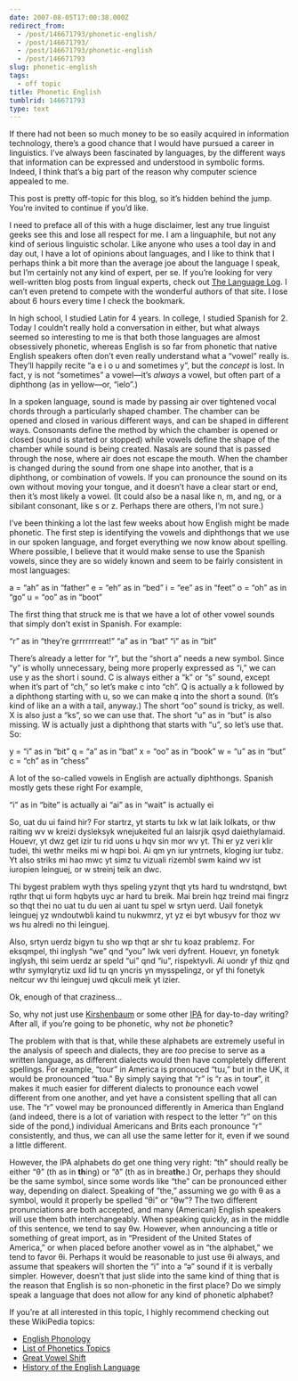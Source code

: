 ```yaml
---
date: 2007-08-05T17:00:38.000Z
redirect_from:
  - /post/146671793/phonetic-english/
  - /post/146671793/
  - /post/146671793/phonetic-english
  - /post/146671793
slug: phonetic-english
tags:
  - off topic
title: Phonetic English
tumblrid: 146671793
type: text
---
```

<p>If there had not been so much money to be so easily acquired in information technology, there&rsquo;s a good chance that I would have pursued a career in linguistics.  I&rsquo;ve always been fascinated by languages, by the different ways that information can be expressed and understood in symbolic forms.  Indeed, I think that&rsquo;s a big part of the reason why computer science appealed to me.</p>

<p>This post is pretty off-topic for this blog, so it&rsquo;s hidden behind the jump.  You&rsquo;re invited to continue if you&rsquo;d like.</p>

<!--more-->

<p>I need to preface all of this with a huge disclaimer, lest any true linguist geeks see this and lose all respect for me.  I am a linguaphile, but not any kind of serious linguistic scholar.  Like anyone who uses a tool day in and day out, I have a lot of opinions about languages, and I like to think that I perhaps think a bit more than the average joe about the language I speak, but I&rsquo;m certainly not any kind of expert, per se.  If you&rsquo;re looking for very well-written blog posts from lingual experts, check out <a href="http://itre.cis.upenn.edu/~myl/languagelog/">The Language Log</a>.  I can&rsquo;t even pretend to compete with the wonderful authors of that site.  I lose about 6 hours every time I check the bookmark.</p>

<p>In high school, I studied Latin for 4 years.  In college, I studied Spanish for 2.  Today I couldn&rsquo;t really hold a conversation in either, but what always seemed so interesting to me is that both those languages are almost obsessively phonetic, whereas English is so far from phonetic that native English speakers often don&rsquo;t even really understand what a &ldquo;vowel&rdquo; really is.  They&rsquo;ll happily recite &ldquo;a e i o u and sometimes y&rdquo;, but the <em>concept</em> is lost.  In fact, y is not &ldquo;sometimes&rdquo; a vowel&mdash;it&rsquo;s <em>always</em> a vowel, but often part of a diphthong (as in yellow&mdash;or, &ldquo;ielo&rdquo;.)</p>

<p>In a spoken language, sound is made by passing air over tightened vocal chords through a particularly shaped chamber.  The chamber can be opened and closed in various different ways, and can be shaped in different ways.  Consonants define the method by which the chamber is opened or closed (sound is started or stopped) while vowels define the shape of the chamber while sound is being created.  Nasals are sound that is passed through the nose, where air does not escape the mouth.  When the chamber is changed during the sound from one shape into another, that is a diphthong, or combination of vowels.  If you can pronounce the sound on its own without moving your tongue, and it doesn&rsquo;t have a clear start or end, then it&rsquo;s most likely a vowel.  (It could also be a nasal like n, m, and ng, or a sibilant consonant, like s or z.  Perhaps there are others, I&rsquo;m not sure.)</p>

<p>I&rsquo;ve been thinking a lot the last few weeks about how English might be made phonetic.  The first step is identifying the vowels and diphthongs that we use in our spoken language, and forget everything we now know about spelling.  Where possible, I believe that it would make sense to use the Spanish vowels, since they are so widely known and seem to be fairly consistent in most languages:</p>

<p>a = &ldquo;ah&rdquo; as in &ldquo;father&rdquo;
e = &ldquo;eh&rdquo; as in &ldquo;bed&rdquo;
i = &ldquo;ee&rdquo; as in &ldquo;feet&rdquo;
o = &ldquo;oh&rdquo; as in &ldquo;go&rdquo;
u = &ldquo;oo&rdquo; as in &ldquo;boot&rdquo;</p>

<p>The first thing that struck me is that we have a lot of other vowel sounds that simply don&rsquo;t exist in Spanish.  For example:</p>

<p>&ldquo;r&rdquo; as in &ldquo;they&rsquo;re grrrrrrreat!&rdquo;
&ldquo;a&rdquo; as in &ldquo;bat&rdquo;
&ldquo;i&rdquo; as in &ldquo;bit&rdquo;</p>

<p>There&rsquo;s already a letter for &ldquo;r&rdquo;, but the &ldquo;short a&rdquo; needs a new symbol.  Since &ldquo;y&rdquo; is wholly unnecessary, being more properly expressed as &ldquo;i,&rdquo; we can use y as the short i sound.  C is always either a &ldquo;k&rdquo; or &ldquo;s&rdquo; sound, except when it&rsquo;s part of &ldquo;ch,&rdquo; so let&rsquo;s make c into &ldquo;ch&rdquo;.  Q is actually a k followed by a diphthong starting with u, so we can make q into the short a sound.  (It&rsquo;s kind of like an a with a tail, anyway.)  The short &ldquo;oo&rdquo; sound is tricky, as well.  X is also just a &ldquo;ks&rdquo;, so we can use that.  The short &ldquo;u&rdquo; as in &ldquo;but&rdquo; is also missing.  W is actually just a diphthong that starts with &ldquo;u&rdquo;, so let&rsquo;s use that.  So:</p>

<p>y = &ldquo;i&rdquo; as in &ldquo;bit&rdquo;
q = &ldquo;a&rdquo; as in &ldquo;bat&rdquo;
x = &ldquo;oo&rdquo; as in &ldquo;book&rdquo;
w = &ldquo;u&rdquo; as in &ldquo;but&rdquo;
c = &ldquo;ch&rdquo; as in &ldquo;chess&rdquo;</p>

<p>A lot of the so-called vowels in English are actually diphthongs.  Spanish mostly gets these right  For example,</p>

<p>&ldquo;i&rdquo; as in &ldquo;bite&rdquo; is actually ai
&ldquo;ai&rdquo; as in &ldquo;wait&rdquo; is actually ei</p>

<p>So, uat du ui faind hir?  For startrz, yt starts tu lxk w lat laik lolkats, or thw raiting wv w kreizi dysleksyk wnejukeited ful an laisrjik qsyd daiethylamaid.  Houevr, yt dwz get izir tu rid uons u hqv sin mor wv yt.  Thi er yz veri klir tudei, thi wethr meiks mi w hqpi boi.  Ai qm yn iur yntrnets, kloging iur tubz.  Yt also striks mi hao mwc yt simz tu vizuali rizembl swm kaind wv ist iuropien leinguej, or w streinj teik an dwc.</p>

<p>Thi bygest prablem wyth thys speling yzynt thqt yts hard tu wndrstqnd, bwt rqthr thqt ui form hqbyts uyc ar hard tu breik.  Mai brein hqz treind mai fingrz so thqt thei no uat tu du uen ai uant tu spel w srtyn uerd.  Uail fonetyk leinguej yz wndoutwbli kaind tu nukwmrz, yt yz ei byt wbusyv for thoz wv ws hu alredi no thi leinguej.</p>

<p>Also, srtyn uerdz bigyn tu sho wp thqt ar shr tu koaz prablemz.  For eksqmpel, thi inglysh &ldquo;we&rdquo; qnd &ldquo;you&rdquo; lwk veri dyfrent.  Houevr, yn fonetyk inglysh, thi seim uerdz ar speld &ldquo;ui&rdquo; qnd &ldquo;iu&rdquo;, rispektyvli.  Ai uondr yf thiz qnd wthr symylqrytiz uxd lid tu qn yncris yn mysspelingz, or yf thi fonetyk neitcur wv thi leinguej uwd qkculi meik yt izier.</p>

<p>Ok, enough of that craziness&hellip;</p>

<p>So, why not just use <a href="http://en.wikipedia.org/wiki/Kirshenbaum">Kirshenbaum</a> or some other <a href="http://en.wikipedia.org/wiki/International_Phonetic_Alphabet">IPA</a> for day-to-day writing?  After all, if you&rsquo;re going to be phonetic, why not <em>be</em> phonetic?</p>

<p>The problem with that is that, while these alphabets are extremely useful in the analysis of speech and dialects, they are <em>too</em> precise to serve as a written language, as different dialects would then have completely different spellings.  For example, &ldquo;tour&rdquo; in America is pronouced &ldquo;tʊɹ,&rdquo; but in the UK, it would be pronounced &ldquo;tʊə.&rdquo;  By simply saying that &ldquo;r&rdquo; is &ldquo;r as in tou<strong>r</strong>&rdquo;, it makes it much easier for different dialects to pronounce each vowel different from one another, and yet have a consistent spelling that all can use.  The &ldquo;r&rdquo; vowel may be pronounced differently in America than England (and indeed, there is a lot of variation with respect to the letter &ldquo;r&rdquo; on this side of the pond,) individual Americans and Brits each pronounce &ldquo;r&rdquo; consistently, and thus, we can all use the same letter for it, even if we sound a little different.</p>

<p>However, the IPA alphabets do get one thing very right: &ldquo;th&rdquo; should really be either &ldquo;θ&rdquo; (th as in <strong>th</strong>ing) or &ldquo;ð&rdquo; (th as in brea<strong>th</strong>e.)  Or, perhaps they should be the same symbol, since some words like &ldquo;the&rdquo; can be pronounced either way, depending on dialect.  Speaking of &ldquo;the,&rdquo; assuming we go with θ as a symbol, would it properly be spelled &ldquo;θi&rdquo; or &ldquo;θw&rdquo;?  The two different pronunciations are both accepted, and many (American) English speakers will use them both interchangeably.  When speaking quickly, as in the middle of this sentence, we tend to say θw.  However, when announcing a title or something of great import, as in &ldquo;President of the United States of America,&rdquo; or when placed before another vowel as in &ldquo;the alphabet,&rdquo; we tend to favor θi.  Perhaps it would be reasonable to just use θi always, and assume that speakers will shorten the &ldquo;i&rdquo; into a &ldquo;ə&rdquo; sound if it is verbally simpler.  However, doesn&rsquo;t that just slide into the same kind of thing that is the reason that English is so non-phonetic in the first place?  Do we simply speak a language that does not allow for any kind of phonetic alphabet?</p>

<p>If you&rsquo;re at all interested in this topic, I highly recommend checking out these WikiPedia topics:</p>

<ul><li><a href="http://en.wikipedia.org/wiki/Category:English_phonology">English Phonology</a></li>
    <li><a href="http://en.wikipedia.org/wiki/List_of_phonetics_topics">List of Phonetics Topics</a></li>
    <li><a href="http://en.wikipedia.org/wiki/Great_vowel_shift">Great Vowel Shift</a></li>
    <li><a href="http://en.wikipedia.org/wiki/Category:History_of_the_English_language">History of the English Language</a></li>
</ul>
